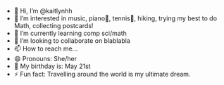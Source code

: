 - 👋 Hi, I’m @kaitlynhh
- 👀 I’m interested in music, piano🎵, tennis🎾, hiking, trying my best to do Math, collecting postcards!
- 🌱 I’m currently learning comp sci/math
- 💞️ I’m looking to collaborate on blablabla
- 📫 How to reach me...
- 😄 Pronouns: She/her
- 🎂 My birthday is: May 21st
- ⚡ Fun fact: Travelling around the world is my ultimate dream.

<!---
kaitlynhh/kaitlynhh is a ✨ special ✨ repository because its `README.md` (this file) appears on your GitHub profile.
You can click the Preview link to take a look at your changes.
--->
